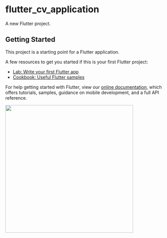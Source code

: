 # flutter_cv_application

A new Flutter project.

## Getting Started

This project is a starting point for a Flutter application.

A few resources to get you started if this is your first Flutter project:

- [Lab: Write your first Flutter app](https://flutter.dev/docs/get-started/codelab)
- [Cookbook: Useful Flutter samples](https://flutter.dev/docs/cookbook)

For help getting started with Flutter, view our
[online documentation](https://flutter.dev/docs), which offers tutorials,
samples, guidance on mobile development, and a full API reference.
<!-- ![Screenshot_1651400561](https://user-images.githubusercontent.com/47160014/166141842-b6331f79-78e4-4ce5-a304-9cafd03409a5.png) -->
<img src="https://user-images.githubusercontent.com/47160014/166141842-b6331f79-78e4-4ce5-a304-9cafd03409a5.png" width="400"/>
